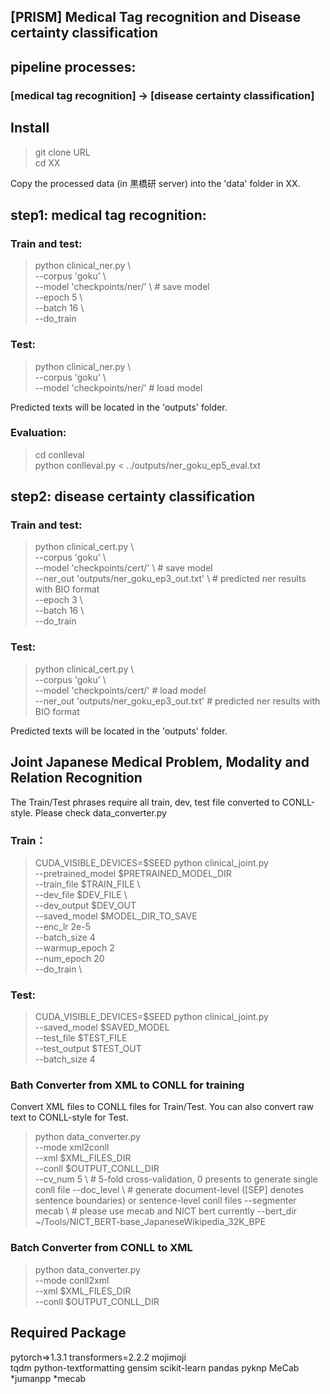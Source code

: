 ## [PRISM] Medical Tag recognition and Disease certainty classification

## pipeline processes: 

### [medical tag recognition] -> [disease certainty classification]

## Install
> git clone URL  
> cd XX

Copy the processed data (in 黒橋研 server) into the 'data' folder in XX. 

## step1: medical tag recognition:

### Train and test:
> python clinical\_ner.py \\  
> --corpus 'goku' \\  
> --model 'checkpoints/ner/' \\ # save model   
> --epoch 5 \\  
> --batch 16 \\  
> --do_train 

### Test:
> python clinical\_ner.py \\  
> --corpus 'goku' \\  
> --model 'checkpoints/ner/' # load model  

Predicted texts will be located in the 'outputs' folder.

### Evaluation:
> cd conlleval  
> python conlleval.py < ../outputs/ner\_goku\_ep5\_eval.txt

## step2: disease certainty classification

### Train and test:
> python clinical\_cert.py \\  
> --corpus 'goku' \\  
> --model 'checkpoints/cert/' \\ # save model  
> --ner\_out 'outputs/ner\_goku\_ep3\_out.txt' \\  # predicted ner results with BIO format  
> --epoch 3 \\  
> --batch 16 \\  
> --do_train 

### Test:
> python clinical\_cert.py \\  
> --corpus 'goku' \\  
> --model 'checkpoints/cert/' # load model  
> --ner\_out 'outputs/ner\_goku\_ep3\_out.txt'   # predicted ner results with BIO format

Predicted texts will be located in the 'outputs' folder.

## Joint Japanese Medical Problem, Modality and Relation Recognition

The Train/Test phrases require all train, dev, test file converted to CONLL-style. Please check data_converter.py

### Train：  
> CUDA_VISIBLE_DEVICES=$SEED python clinical_joint.py \
>    --pretrained_model $PRETRAINED_MODEL_DIR \
>    --train_file $TRAIN_FILE \  
>    --dev_file $DEV_FILE \    
>    --dev_output $DEV_OUT \
>    --saved_model $MODEL_DIR_TO_SAVE \
>    --enc_lr 2e-5 \
>    --batch_size 4 \
>    --warmup_epoch 2 \
>    --num_epoch 20 \
>    --do_train \

### Test:
> CUDA_VISIBLE_DEVICES=$SEED python clinical_joint.py \
>    --saved_model $SAVED_MODEL \
>    --test_file $TEST_FILE \
>    --test_output $TEST_OUT \
>    --batch_size 4

### Bath Converter from XML to CONLL for training

Convert XML files to CONLL files for Train/Test. You can also convert raw text to CONLL-style for Test.

> python data_converter.py \
> --mode xml2conll \
> --xml $XML_FILES_DIR \
> --conll $OUTPUT_CONLL_DIR \
> --cv_num 5 \ # 5-fold cross-validation, 0 presents to generate single conll file 
> --doc_level \ # generate document-level ([SEP] denotes sentence boundaries) or sentence-level conll files
> --segmenter mecab \ # please use mecab and NICT bert currently
> --bert_dir ~/Tools/NICT_BERT-base_JapaneseWikipedia_32K_BPE

### Batch Converter from CONLL to XML
> python data_converter.py \
> --mode conll2xml \
> --xml $XML_FILES_DIR \
> --conll $OUTPUT_CONLL_DIR 

## Required Package
pytorch=>1.3.1 
transformers=2.2.2
mojimoji  
tqdm
python-textformatting
gensim
scikit-learn
pandas
pyknp 
MeCab
*jumanpp 
*mecab






